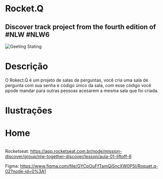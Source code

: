 # Rocket.Q
## Discover track project from the fourth edition of #NLW #NLW6
![Geeting Stating](./layout/thumbnail_nlw_6_discover.png)
#
# Descrição
O Rokect.Q é um projeto de salas de perguntas, você cria uma sala de pergunta com sua senha e código único da sala, com esse código você ppode mandar para outras pessoas acesarem a mesma sala que foi criada.



# Ilustrações
<div>
<h1>Home</h1>
<img href="https://cdn.discordapp.com/attachments/897906176476459018/897906523471233045/home.png">
</div>





Rocketseat: https://app.rocketseat.com.br/node/mission-discover/group/nlw-together-discover/lesson/aula-01-liftoff-6

Figma: https://www.figma.com/file/GYCpOuFfTamQiSncXW0P5I/Roquet.q-02?node-id=0%3A1